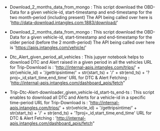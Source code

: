 - Download_2_months_data_from_mongo : This script download the OBD-Data for a given vehicle-id, start-timestamp and end-timestamp for the two month-period (including present)
                                      The API being called over here is 'http://data-download.intangles.com:1883/download/'


- Download_2_months_data_from_mongo : This script download the OBD-Data for a given vehicle-id, start-timestamp and end-timestamp for the older period (before the 2 month-period)
                                      The API being called over here is 'https://apis.intangles.com/vehicle/'

- Dtc_Alert_given_period_all_vehicles : This jupyer notebook helps to download DTC and Alert raised in a given period in all the vehicles
                                        URL for Trip-Download is :  'http://internal-apis.intangles.com/trips/' + str(vehicle_id) + '/gettripsintime/' + str(start_ts) + '/' + str(end_ts) + '?proj=_id,start_time,end_time'
                                        URL for DTC & Alert Fetching : 'http://internal-apis.intangles.com/dashboard_apis/fetch"

- Trip-Dtc-Alert-downloader_given_vehicle-id_start-ts_end-ts : This script enables to download all DTC and Alerts for a vehicle-id in a specific time-period
                   URL for Trip-Download is :  'http://internal-apis.intangles.com/trips/' + str(vehicle_id) + '/gettripsintime/' + str(start_ts) + '/' + str(end_ts) + '?proj=_id,start_time,end_time'
                                        URL for DTC & Alert Fetching : 'http://internal-apis.intangles.com/dashboard_apis/fetch"



 
